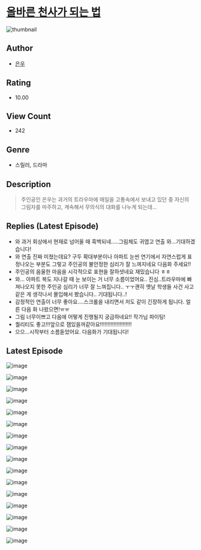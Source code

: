 # [올바른 천사가 되는 법](https://comic.naver.com/challenge/list?titleId=810227)
![thumbnail](https://image-comic.pstatic.net/user_contents_data/challenge_comic/2023/05/27/366832/upload_3990806302974829618_480x623.jpeg)

## Author
- [은우](https://comic.naver.com/artistTitle?id=366832)

## Rating
- 10.00

## View Count
- 242

## Genre
- 스릴러, 드라마

## Description
> 주인공인 은우는 과거의 트라우마에 매일을 고통속에서 보내고 있던 중 자신의 그림자를 마주하고, 계속해서 무의식의 대화를 나누게 되는데...

## Replies (Latest Episode)
- 와 과거 회상에서 현재로 넘어올 때 흑백되네.....그림체도 귀엽고 연출 와...기대하겠습니다!
- 와 연출 진짜 미쳤는데요? 구두 확대부분이나 아파트 눈씬 연기에서 자연스럽게 표정나오는 부분도 그렇고 주인공의 불안정한 심리가 잘 느껴지네요 다음화 주세요!!
- 주인공의 음울한 마음을 시각적으로 표현을 잘하셧네요 재밌습니다 ㅎㅎ
- 와... 아파트 복도 지나갈 때 눈 보이는 거 너무 소름이었어요.. 진심..트라우마에 빠져나오지 못한 주인공 심리가 너무 잘 느껴집니다.. ㅜㅜ괜히 옛날 학생들 사건 사고 같은 게 생각나서 몰입해서 봤습니다.. 기대됩니다..!
- 감정적인 연출이 너무 좋아요....스크롤을 내리면서 저도 같이 긴장하게 됩니다. 얼른 다음 화 나왔으면!ㅠㅠ
- 그림 너무이쁘고 다음에 어떻게 진행될지 궁금하네요!! 작가님 파이팅!
- 퀄리티도 좋고!!!앞으로 잼있을꺼같아요!!!!!!!!!!!!!!!!!!!!!
- 으으...시작부터 소름돋았어요. 다음화가 기대됩니다!

## Latest Episode
![image](https://image-comic.pstatic.net/user_contents_data/challenge_comic/2023/05/23/366832/upload_3978144559735583846.jpeg)

![image](https://image-comic.pstatic.net/user_contents_data/challenge_comic/2023/05/23/366832/upload_3775760743533655138.jpeg)

![image](https://image-comic.pstatic.net/user_contents_data/challenge_comic/2023/05/23/366832/upload_3546693795290965047.jpeg)

![image](https://image-comic.pstatic.net/user_contents_data/challenge_comic/2023/05/23/366832/upload_3616444794319155761.jpeg)

![image](https://image-comic.pstatic.net/user_contents_data/challenge_comic/2023/05/23/366832/upload_7363779262407520358.jpeg)

![image](https://image-comic.pstatic.net/user_contents_data/challenge_comic/2023/05/23/366832/upload_7306590337469997618.jpeg)

![image](https://image-comic.pstatic.net/user_contents_data/challenge_comic/2023/05/23/366832/upload_3559591071798354273.jpeg)

![image](https://image-comic.pstatic.net/user_contents_data/challenge_comic/2023/05/23/366832/upload_4136056199817998898.jpeg)

![image](https://image-comic.pstatic.net/user_contents_data/challenge_comic/2023/05/23/366832/upload_4063765496497058146.jpeg)

![image](https://image-comic.pstatic.net/user_contents_data/challenge_comic/2023/05/23/366832/upload_7365466998998983985.jpeg)

![image](https://image-comic.pstatic.net/user_contents_data/challenge_comic/2023/05/23/366832/upload_7162192785409325367.jpeg)

![image](https://image-comic.pstatic.net/user_contents_data/challenge_comic/2023/05/23/366832/upload_7076054660833095782.jpeg)

![image](https://image-comic.pstatic.net/user_contents_data/challenge_comic/2023/05/23/366832/upload_7377238349853188708.jpeg)

![image](https://image-comic.pstatic.net/user_contents_data/challenge_comic/2023/05/23/366832/upload_7363727551001670194.jpeg)

![image](https://image-comic.pstatic.net/user_contents_data/challenge_comic/2023/05/23/366832/upload_3473795057674380132.jpeg)

![image](https://image-comic.pstatic.net/user_contents_data/challenge_comic/2023/05/24/366832/upload_7089057481001154359.jpeg)
